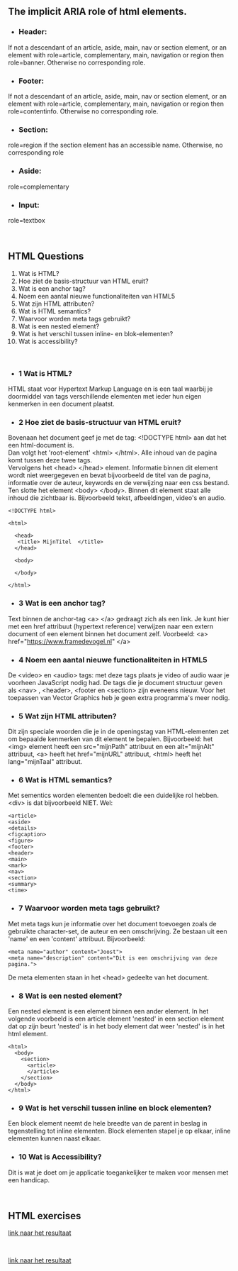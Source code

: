 ## The implicit ARIA role of html elements.

* ### Header: 
If not a descendant of an article, aside, main, nav or section element, 
or an element with role=article, complementary, main, navigation or region 
then role=banner. Otherwise no corresponding role.

* ### Footer: 
If not a descendant of an article, aside, main, nav or section element,
or an element with role=article, complementary, main, navigation or region
then role=contentinfo. Otherwise no corresponding role.

* ### Section: 
 role=region if the section element has an accessible name. Otherwise, no corresponding role

* ### Aside:
 role=complementary

* ### Input:
 role=textbox

<br>

## HTML Questions


1. Wat is HTML?
2. Hoe ziet de basis-structuur van HTML eruit?
3. Wat is een anchor tag?
4. Noem een aantal nieuwe functionaliteiten van HTML5
5. Wat zijn HTML attributen?
6. Wat is HTML semantics?
7. Waarvoor worden meta tags gebruikt?
8. Wat is een nested element?
9. Wat is het verschil tussen inline- en blok-elementen?
10. Wat is accessibility?

<br>

* ### 1 Wat is HTML?
HTML staat voor Hypertext Markup Language en is een taal waarbij je doormiddel
van tags verschillende elementen met ieder hun eigen kenmerken in een document plaatst.

* ### 2 Hoe ziet de basis-structuur van HTML eruit?
Bovenaan het document geef je met de tag:  &lt;!DOCTYPE html> aan dat het een html-document is.<br>
Dan volgt het 'root-element'  &lt;html>  &lt;/html>. Alle inhoud van de pagina komt tussen deze twee tags.<br>
Vervolgens het  &lt;head>  &lt;/head> element.  Informatie binnen dit element wordt niet weergegeven en 
bevat bijvoorbeeld de titel van de pagina, informatie over de auteur, keywords en de verwijzing naar een css bestand.<br>
Ten slotte het element  &lt;body>  &lt;/body>. Binnen dit element staat alle inhoud die zichtbaar is. Bijvoorbeeld tekst, 
afbeeldingen, video's en audio.

 ``` 
 <!DOCTYPE html> 
 
 <html>
 
   <head>
    <title> MijnTitel  </title>
   </head>

   <body>

   </body>

 </html> 
 ```

 * ###  3 Wat is een anchor tag?
  Text binnen de anchor-tag  &lt;a>  &lt;/a> gedraagt zich als een link.
  Je kunt hier met een href attribuut (hypertext reference) verwijzen naar een extern document
   of een element binnen het document zelf. Voorbeeld:  &lt;a> href="https://www.framedevogel.nl"  &lt;/a>

* ### 4 Noem een aantal nieuwe functionaliteiten in HTML5
De &lt;video> en &lt;audio> tags: met deze tags plaats je video of audio waar je voorheen JavaScript nodig had.
De tags die je document structuur geven als &lt;nav> , &lt;header>, &lt;footer en &lt;section> zijn eveneens nieuw.
Voor het toepassen van Vector Graphics heb je geen extra programma's meer nodig.

* ### 5 Wat zijn HTML attributen?
Dit zijn speciale woorden die je in de openingstag van HTML-elementen zet om bepaalde kenmerken van dit element te bepalen.  Bijvoorbeeld: het &lt;img> element heeft een src="mijnPath" attribuut en een alt="mijnAlt" attribuut, &lt;a> heeft het href="mijnURL" attribuut, &lt;html> heeft het lang="mijnTaal" attribuut.

* ### 6 Wat is HTML semantics?
Met sementics worden elementen bedoelt die een duidelijke rol hebben. &lt;div> is dat bijvoorbeeld NIET. Wel: 
```
<article>
<aside>
<details>
<figcaption>
<figure>
<footer>
<header>
<main>
<mark>
<nav>
<section>
<summary>
<time>
```

* ### 7 Waarvoor worden meta tags gebruikt?
Met meta tags kun je informatie over het document toevoegen zoals de gebruikte character-set, de auteur en een omschrijving. Ze bestaan uit een 'name' en een 'content' attribuut. Bijvoorbeeld: 
``` 
<meta name="author" content="Joost">
<meta name="description" content="Dit is een omschrijving van deze pagina.">
```
De meta elementen staan in het &lt;head> gedeelte van het document.

* ### 8 Wat is een nested element?
Een nested element is een element binnen een ander element.
In het volgende voorbeeld is een article element 'nested' in een section element dat op zijn beurt 'nested' is in het body element dat weer 'nested' is in het html element.
```
<html>
  <body>
    <section>
      <article>
      </article>
    </section>
  </body>
</html>
```

* ### 9 Wat is het verschil tussen inline en block elementen?
Een block element neemt de hele breedte van de parent in beslag in tegenstelling tot inline elementen.
Block elementen stapel je op elkaar, inline elementen kunnen naast elkaar.

* ### 10 Wat is Accessibility?
Dit is wat je doet om je applicatie toegankelijker te maken voor mensen met een handicap.

<br>

## HTML exercises ##

[link naar het resultaat](https://htmlpreview.github.io/?https://github.com/TG-WD6/wd-6-repo-Verwoost/blob/main/01_Fundamentals/03_html/opdrachten_html/animals.html)

<br>

<a href="https://htmlpreview.github.io/?https://github.com/TG-WD6/wd-6-repo-Verwoost/blob/main/01_Fundamentals/03_html/opdrachten_html/animals.html" target="blank" >link naar het resultaat</a>

